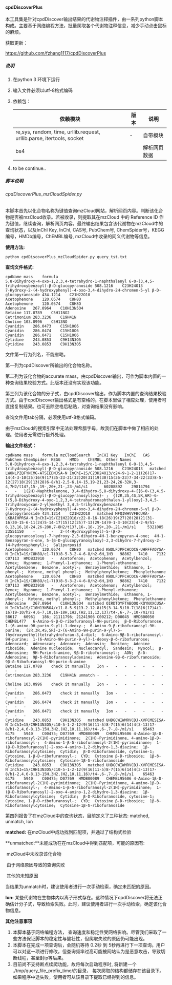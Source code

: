 ####   cpdDiscoverPlus ####

本工具集是针对cpdDiscover输出结果的代谢物注释插件，由一系列python脚本构成。主要基于网络编程方法，批量爬取各个代谢物注释信息，减少手动点击鼠标的麻烦。

获取更新：

https://github.com/fzhang1117/cpdDiscoverPlus



##### 说明 #####

1. 在python 3 环境下运行

2. 输入文件必须以utf-8格式编码

3. 依赖包：

   | 依赖模块                                                     | 版本 | 说明         |
   | ------------------------------------------------------------ | ---- | ------------ |
   | re,sys, random, time, urllib.request, urllib.parse, itertools, socket | -    | 自带模块     |
   | bs4                                                          |      | 解析网页数据 |

4. to be continue..

   

##### 脚本说明 

###### cpdDiscoverPlus_mzCloudSpider.py

本脚本首先以化合物名称为键值查询mzCloud网站，解析网页内容。判断该化合物是否被mzCloud收录。若被收录，则提取其在mzCloud 中的 Reference ID 作为键值，继续查询，解析网页内容。最终输出结果包含该代谢物在mzCloud中的查询状态，以及InChI Key, InChI, CAS号, PubChem号, ChemSpider号，KEGG编号，HMDb编号，ChEMBL编号, mzCloud中收录的同义代谢物等信息。 



**使用方法:**

```
python cpdDiscoverPlus_mzCloudSpider.py query_tst.txt
```

**查询文件格式:**

```	
cpdName	mass	formula
5,8-Dihydroxy-4-oxo-1,2,3,4-tetrahydro-1-naphthalenyl 6-O-(3,4,5-trihydroxybenzoyl)-β-D-glucopyranoside	508.1216	C23H24O13
7-Hydroxy-2-(4-hydroxyphenyl)-4-oxo-3,4-dihydro-2H-chromen-5-yl β-D-glucopyranoside	434.1214	C21H22O10
Acetophenone	120.0574	C8H8O
Acetophenone	120.0574	C8H8O
Adenosine	267.0964	C10H13N5O4
Betaine	117.0789	C5H11NO2
Cetrimonium	283.3236	C19H41N
Choline	103.0996	C5H13NO
Cyanidin	286.0473	C15H10O6
Cyanidin	286.0474	C15H10O6
Cyanidin	286.0471	C15H10O6
Cytidine	243.0853	C9H13N3O5
Cytidine	243.0853	C9H13N3O5
```

文件第一行为列名，不能省略。

第一列为cpdDiscover所输出的化合物名称。

第二列为该化合物的accurate mass，由cpdDiscover输出，可作为脚本内置的一种查询结果校验方式。此版本还没有实现该功能。

第三列为该化合物的分子式，由cpdDiscover输出，作为脚本内置的查询结果校验方式。由于cpdDiscover输出格式是有空格的。在脚本里做了相应处理，使用者可直接复制结果。也可去除空格后粘贴，对查询结果没有影响。

查询文件用tab分隔，必须使用utf-8格式编码。

由于mzCloud的搜索引擎中无法处理希腊字母，故我们在脚本中做了相应的处理。使用者无需进行额外处理。



**输出文件格式：**

```
cpdName	mass	formula	mzCloudSearch	InCHI Key	InChI	CAS	PubChem	ChemSpider	KEGG	HMDb	ChEMBL	Other Names
5,8-Dihydroxy-4-oxo-1,2,3,4-tetrahydro-1-naphthalenyl 6-O-(3,4,5-trihydroxybenzoyl)-β-D-glucopyranoside	508.1216	C23H24O13	matched	LWONLPZQFYNCMG-ATSIEDNJSA-N	InChI=1S/C23H24O13/c24-9-1-2-11(26)17-14(4-3-10(25)16(9)17)35-23-21(32)20(31)19(30)15(36-23)7-34-22(33)8-5-12(27)18(29)13(28)6-8/h1-2,5-6,14-15,19-21,23-24,26-32H,3-4,7H2/t14?,15-,19-,20+,21-,23-/m1/s1		60208892	29814794	-	-	-	1(2H)-Naphthalenone, 3,4-dihydro-5,8-dihydroxy-4-{[6-O-(3,4,5-trihydroxybenzoyl)-β-D-glucopyranosyl]oxy}- ;  {(2R,3S,4S,5R,6R)-6-[(5,8-Dihydroxy-4-oxo-1,2,3,4-tetrahydronaphthalen-1-yl)oxy]-3,4,5-trihydroxyoxan-2-yl}methyl 3,4,5-trihydroxybenzoate 
7-Hydroxy-2-(4-hydroxyphenyl)-4-oxo-3,4-dihydro-2H-chromen-5-yl β-D-glucopyranoside	434.1214	C21H22O10	matched	MFQIWHVVFBCURA-LKBAIHPRSA-N	InChI=1S/C21H22O10/c22-8-16-18(26)19(27)20(28)21(31-16)30-15-6-11(24)5-14-17(15)12(25)7-13(29-14)9-1-3-10(23)4-2-9/h1-6,13,16,18-24,26-28H,7-8H2/t13?,16-,18-,19+,20-,21-/m1/s1		5321085	23551150	-	-	-	2-(4-Hydroxyphenyl)-5-(β-D-glucopyranosyloxy)-7-hydroxy-2,3-dihydro-4H-1-benzopyran-4-one;  4H-1-Benzopyran-4-one, 5-(β-D-glucopyranosyloxy)-2,3-dihydro-7-hydroxy-2-(4-hydroxyphenyl)-;  Salipurposid
Acetophenone	120.0574	C8H8O	matched	KWOLFJPFCHCOCG-UHFFFAOYSA-N	InChI=1S/C8H8O/c1-7(9)8-5-3-2-4-6-8/h2-6H,1H3	98862	7410	7132	C07113	HMDB33910	-	Acetofenon;  Acetophenon;  Acetylbenzol;  Dymex;  Hypnone;  1-Phenyl-1-ethanone;  1-Phenyl-ethanone;  Acetylbenzene;  Benzene, acetyl-;  Benzoylmethide;  Ethanone, 1-phenyl-;  Ketone, methyl phenyl-;  Methylphenylketone;  Phenylethanone
Acetophenone	120.0574	C8H8O	matched	KWOLFJPFCHCOCG-UHFFFAOYSA-N	InChI=1S/C8H8O/c1-7(9)8-5-3-2-4-6-8/h2-6H,1H3	98862	7410	7132	C07113	HMDB33910	-	Acetofenon;  Acetophenon;  Acetylbenzol;  Dymex;  Hypnone;  1-Phenyl-1-ethanone;  1-Phenyl-ethanone;  Acetylbenzene;  Benzene, acetyl-;  Benzoylmethide;  Ethanone, 1-phenyl-;  Ketone, methyl phenyl-;  Methylphenylketone;  Phenylethanone
Adenosine	267.0964	C10H13N5O4	matched	OIRDTQYFTABQOQ-KQYNXXCUSA-N	InChI=1S/C10H13N5O4/c11-8-5-9(13-2-12-8)15(3-14-5)10-7(18)6(17)4(1-16)19-10/h2-4,6-7,10,16-18H,1H2,(H2,11,12,13)/t4-,6-,7-,10-/m1/s1	58617	60961	186; 21111796; 21241906	C00212; D00045	HMDB00050	CHEMBL477	6-Amino-9-β-D-ribofuranosyl-9H-purine;  β-D-Ribofuranose, 1-(6-amino-9H-purin-9-yl)-1-deoxy-;  6-Amino-9-β-ribofuranosyl-9H-purine;  (2R,3R,4S,5R)-2-(6-Amino-9H-purin-9-yl)-5-(hydroxymethyl)tetrahydrofuran-3,4-diol;  6-Amino-9β-δ-ribofuranosyl-9H-purine;  1-(6-Amino-9H-purin-9-yl)-1-deoxy-β-δ-ribofuranose;  Adenocard;  Adenoscan;  Adenocor;  Adenosin;  Boniton;  Adenine riboside;  Adenine nucleoside;  Nucleocardyl;  Sandesin;  Myocol;  β-Adenosine;  9H-Purin-6-amine, 9β-D-ribofuranosyl-;  ADN;  β-δ-Adenosine;  9β-δ-Ribofuranosyladenine;  Adenine-9β-δ-ribofuranoside;  9β-δ-Ribofuranosyl-9H-purin-6-amine
Betaine	117.0789	check it manually	Ion	-	-	-	-	-	-	-	-	-
Cetrimonium	283.3236	C19H41N	unmatch	-	-	-	-	-	-	-	-	-
Choline	103.0996	check it manually	Ion	-	-	-	-	-	-	-	-	-
Cyanidin	286.0473	check it manually	Ion	-	-	-	-	-	-	-	-	-
Cyanidin	286.0474	check it manually	Ion	-	-	-	-	-	-	-	-	-
Cyanidin	286.0471	check it manually	Ion	-	-	-	-	-	-	-	-	-
Cytidine	243.0853	C9H13N3O5	matched	UHDGCWIWMRVCDJ-XVFCMESISA-N	InChI=1S/C9H13N3O5/c10-5-1-2-12(9(16)11-5)8-7(15)6(14)4(3-13)17-8/h1-2,4,6-8,13-15H,3H2,(H2,10,11,16)/t4-,6-,7-,8-/m1/s1	65463	6175	5940	C00475; D07769	HMDB00089	CHEMBL95606	4-Amino-1β-D-ribofuranosyl-2(1H)-pyrimidinone;  2(1H)-Pyrimidinone, 4-amino-1β-D-ribofuranosyl-;  4-Amino-1-β-δ-ribofuranosyl-2(1H)-pyrimidinone;  1-(β-D-Ribofuranosyl)-2-oxo-4-amino-1,2-dihydro-1,3-diazine;  1β-Ribofuranosylcytosine;  Cytidin;  β-D-Ribofuranoside, cytosine-1;  Cytosine, 1-β-D-ribofuranosyl-;  CYD;  Cytosine β-D-riboside;  1β-δ-Ribofuranosylcytosine;  Cytosine-1β-δ-ribofuranoside
Cytidine	243.0853	C9H13N3O5	matched	UHDGCWIWMRVCDJ-XVFCMESISA-N	InChI=1S/C9H13N3O5/c10-5-1-2-12(9(16)11-5)8-7(15)6(14)4(3-13)17-8/h1-2,4,6-8,13-15H,3H2,(H2,10,11,16)/t4-,6-,7-,8-/m1/s1	65463	6175	5940	C00475; D07769	HMDB00089	CHEMBL95606	4-Amino-1β-D-ribofuranosyl-2(1H)-pyrimidinone;  2(1H)-Pyrimidinone, 4-amino-1β-D-ribofuranosyl-;  4-Amino-1-β-δ-ribofuranosyl-2(1H)-pyrimidinone;  1-(β-D-Ribofuranosyl)-2-oxo-4-amino-1,2-dihydro-1,3-diazine;  1β-Ribofuranosylcytosine;  Cytidin;  β-D-Ribofuranoside, cytosine-1;  Cytosine, 1-β-D-ribofuranosyl-;  CYD;  Cytosine β-D-riboside;  1β-δ-Ribofuranosylcytosine;  Cytosine-1β-δ-ribofuranoside
```

第四列报告了在mzCloud中的查询状态，目前定义了三种状态: matched, unmatch, Ion

**matched:** 在mzCloud中成功找到匹配项，并通过了结构式检验

**unmatched:**未能成功在在mzCloud中得到匹配项，可能的原因有:

​		mzCloud中未收录该化合物

​        由于网络原因导致的查询失败

​        其他的未知原因

​        当结果为unmatch时，建议使用者进行一次手动检索，确定未匹配的原因。

 **Ion:** 某些代谢物在生物体内以离子形式存在。这种情况下cpdDiscover将无法正确估计分子式，导致检索失败。此时，建议使用者进行一次手动检索，确定该化合物信息。



**其他注意事项**

1. 本脚本基于网络编程方法， 查询速度和稳定性受网络影响。尽管我们采取了一些方法保证脚本的稳定性与健壮性，但爬取失败的原因仍可能出现。
2. 本脚本在完成一项查询后，会随机等待 0.2秒 到 5秒再进行下一项查询。用户可以对这一项进行修改，但查询频率过高可能被网站认为是恶意攻击，导致切断线程，甚至封ip等后果。
3. 目前尚不支持断点续爬功能，故将每次启动程序时, 将新建一个 ./tmp/query_file_prefix_time/的目录， 每次爬取的结构都储存在该目录下。如果程序中途失败，使用者可从该目录下提取已经得到的信息。

